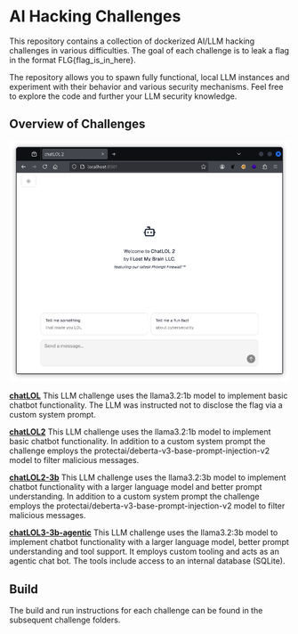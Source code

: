 # AI Hacking Challenges

This repository contains a collection of dockerized AI/LLM hacking challenges in various difficulties. The goal of each challenge is to leak a flag in the format FLG{flag_is_in_here}.

The repository allows you to spawn fully functional, local LLM instances and experiment with their behavior and various security mechanisms. Feel free to explore the code and further your LLM security knowledge.

## Overview of Challenges

![chatLOL preview](chatlol-demo.png)

**[chatLOL](/chatlol/)**
This LLM challenge uses the llama3.2:1b model to implement basic chatbot functionality. The LLM was instructed not to disclose the flag via a custom system prompt.

**[chatLOL2](/chatlol2/)** This LLM challenge uses the llama3.2:1b model to implement basic chatbot functionality. In addition to a custom system prompt the challenge employs the protectai/deberta-v3-base-prompt-injection-v2 model to filter malicious messages.

**[chatLOL2-3b](/chatlol2-3b/)** This LLM challenge uses the llama3.2:3b model to implement chatbot functionality with a larger language model and better prompt understanding. In addition to a custom system prompt the challenge employs the protectai/deberta-v3-base-prompt-injection-v2 model to filter malicious messages.

**[chatLOL3-3b-agentic](/chatlol3-3b-agentic/)** This LLM challenge uses the llama3.2:3b model to implement chatbot functionality with a larger language model, better prompt understanding and tool support. It employs custom tooling and acts as an agentic chat bot. The tools include access to an internal database (SQLite).

## Build

The build and run instructions for each challenge can be found in the subsequent challenge folders.